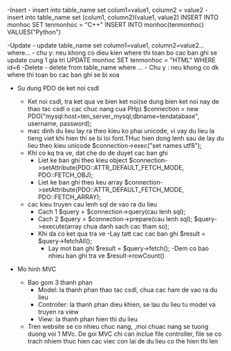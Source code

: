 -Insert
    - insert into table_name set colum1=value1, column2 = value2
     - insert into table_name set (colum1, column2)(value1, value2)
            INSERT INTO monhoc SET tenmonhoc = "C++"
            INSERT INTO monhoc(tenmonhoc) VALUES("Python")
            
-Update
    - update table_name set column1=value1, column2=value2... where...
    - chu y: neu khong co dieu kien where thi toan bo cac ban ghi se update cung 1 gia tri
        UPDATE monhoc SET tenmonhoc = "HTML" WHERE id=6
-Delete
    - delete from table_name where ...
    - Chu y : neu khong co dk where thi toan bo cac ban ghi se bi xoa
- Su dung PDO de ket noi csdl
    - Ket noi csdl, tra ket qua ve bien ket noi(se dung bien ket noi nay de thao tac csdl o cac chuc nang cua PHp)
    $connection = new PDO("mysql:host=ten_server_mysql;dbname=tendatabase", username, password);
    - mac dinh du lieu lay ra theo kieu ko phai unicode, vi vay du lieu la tieng viet khi hien thi se bi loi font.THuc hien dong lenh
    sau de lay du lieu theo kieu unicode
    	$connection->exec("set names utf8");
    - Khi co kq tra ve, dat che do de duyet cac ban ghi
        - Liet ke ban ghi theo kieu object
            $connection->setAttribute(PDO::ATTR_DEFAULT_FETCH_MODE, PDO::FETCH_OBJ);
        - Liet ke ban ghi theo keu array
            $connection->setAttribute(PDO::ATTR_DEFAULT_FETCH_MODE, PDO::FETCH_ARRAY);
    - cac kieu truyen cau lenh sql de vao ra du lieu
        - Cach 1
            $query = $connection->query(cau lenh sql);
        - Cach 2
            $query = $connection->prepare(cau lenh sql);
            $query->execute(array chua danh sach cac tham so);
        - Khi da co ket qua tra ve
            -Lay tatt cac cac ban ghi
                $result = $query->fetchAll();
            - Lay mot ban ghi
                $result = $query->fetch();
            -Dem co bao nhieu ban ghi tra ve
                $result->rowCount()
                
- Mo hinh MVC
    - Bao gom 3 thanh phan
        - Model: la thanh phan thao tac csdl, chua cac ham de vao ra du lieu
        - Controller: la thanh phan dieu khien, se lau du lieu tu model va truyen ra view
        - View: la thanh phan hien thi du lieu
    - Tren website se co nhieu chuc nang, ,moi chuac nang se tuong duong voi 1 MVc. De goi MVC chi can
    inclue file controller, file se co trach nhiem thuc hien cac viec con lai de du lieu co the hien thi len
         